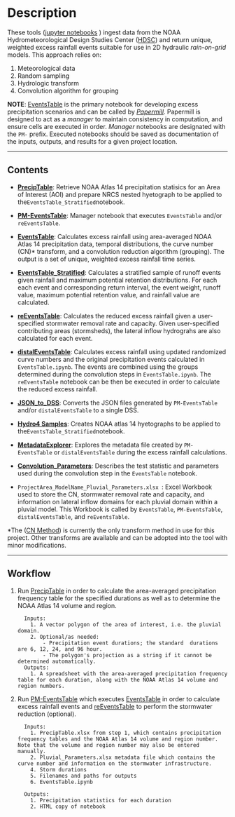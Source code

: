 # Description
These tools ([jupyter notebooks](https://jupyter.org/) ) ingest data from the NOAA Hydrometeorological Design Studies Center ([HDSC](https://www.nws.noaa.gov/oh/hdsc/index.html)) and return unique, weighted excess rainfall events suitable for use in 2D hydraulic *rain-on-grid* models. This approach relies on:

  1. Meteorological data
  2. Random sampling
  3. Hydrologic transform
  4. Convolution algorithm for grouping

__NOTE__: [EventsTable](EventsTable.ipynb) is the primary notebook for developing excess precipitation scenarios and can be called by [*Papermill*](https://pypi.org/project/papermill/). Papermill is designed to act as a *manager* to maintain consistency in computation, and ensure cells are executed in order. *Manager* notebooks are designated with the `PM-` prefix. Executed notebooks should be saved as documentation of the inputs, outputs, and results for a given project location.

---

## Contents

- [__PrecipTable__](PrecipTable.ipynb): Retrieve NOAA Atlas 14 precipitation statisics for an Area of Interest (AOI) and prepare NRCS nested hyetograph to be applied to the`EventsTable_Stratified`notebook.

- [__PM-EventsTable__](PM-EventsTable.ipynb): Manager notebook that executes `EventsTable` and/or `reEventsTable`.

- [__EventsTable__](EventsTable.ipynb): Calculates excess rainfall using area-averaged NOAA Atlas 14 precipitation data, temporal distributions, the curve number (CN)* transform, and a convolution reduction algorithm (grouping). The output is a set of unique, weighted excess rainfall time series.

- [__EventsTable_Stratified__](EventsTable_Stratified.ipynb): Calculates a stratified sample of runoff events given rainfall and maximum potential retention distributions. For each each event and corresponding return interval, the event weight, runoff value, maximum potential retention value, and rainfall value are calculated.

- [__reEventsTable__](reEventsTable.ipynb): Calculates the reduced excess rainfall given a user-specified stormwater removal rate and capacity. Given user-specified contributing areas (stormsheds), the lateral inflow hydrograhs are also calculated for each event.

- [__distalEventsTable__](distalEventsTable.ipynb): Calculates excess rainfall using updated randomized curve numbers and the original precipitation events calculated in `EventsTable.ipynb`. The events are combined using the groups determined during the convolution steps in `EventsTable.ipynb`. The `reEventsTable` notebook can be then be executed in order to calculate the reduced excess rainfall.

- [__JSON_to_DSS__](JSON_to_DSS.ipynb): Converts the JSON files generated by `PM-EventsTable` and/or `distalEventsTable` to a single DSS.

- [__Hydro4 Samples__](Hydro4_samples.ipynb): Creates NOAA atlas 14 hyetographs to be applied to the`EventsTable_Stratified`notebook.

- [__MetadataExplorer__](MetadataExplorer.ipynb): Explores the metadata file created by `PM-EventsTable` or `distalEventsTable` during the excess rainfall calculations.

- [__Convolution_Parameters__](Convolution_Parameters.ipynb): Describes the test statistic and parameters used during the convolution step in the `EventsTable` notebook.

- `ProjectArea_ModelName_Pluvial_Parameters.xlsx `: Excel Workbook used to store the CN, stormwater removal rate and capacity, and information on lateral inflow domains for each pluvial domain within a pluvial model. This Workbook is called by `EventsTable`, `PM-EventsTable`, `distalEventsTable`, and `reEventsTable`.


*The ([CN Method](https://www.nrcs.usda.gov/Internet/FSE_DOCUMENTS/stelprdb1044171.pdf)) is currently the only transform method in use for this project. Other transforms are available and can be adopted into the tool with minor modifications.

---

## Workflow

1. Run [PrecipTable](PrecipTable.ipynb) in order to calculate the area-averaged precipitation frequency table for the specified durations as well as to determine the NOAA Atlas 14 volume and region.
    ```
      Inputs:
        1. A vector polygon of the area of interest, i.e. the pluvial domain.
        2. Optional/as needed: 
            - Precipitation event durations; the standard  durations are 6, 12, 24, and 96 hour.
            - The polygon's projection as a string if it cannot be determined automatically.
      Outputs:
        1. A spreadsheet with the area-averaged precipitation frequency table for each duration, along with the NOAA Atlas 14 volume and region numbers.
    ```
    
    
2. Run [PM-EventsTable](PM-EventsTable.ipynb) which executes [EventsTable](EventsTable.ipynb) in order to calculate excess rainfall events and [reEventsTable](reEventsTable.ipynb) to perform the stormwater reduction (optional).

    ```
      Inputs:
        1. PrecipTable.xlsx from step 1, which contains precipitation frequency tables and the NOAA Atlas 14 volume and region number. Note that the volume and region number may also be entered manually.
        2. Pluvial_Parameters.xlsx metadata file which contains the curve number and information on the stormwater infrastructure.
        4. Storm durations
        5. Filenames and paths for outputs
        6. EventsTable.ipynb

      Outputs:
        1. Precipitation statistics for each duration
        2. HTML copy of notebook
    ```
